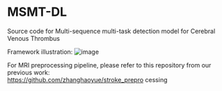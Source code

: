 # MSMT-DL
Source code for Multi-sequence multi-task detection model for Cerebral Venous Thrombus

Framework illustration:
![image](https://user-images.githubusercontent.com/11541770/199294166-5c316fe5-7af0-4bd0-bc9e-242648fd29f4.png)

For MRI preprocessing pipeline, please refer to this repository from our previous work:\
https://github.com/zhanghaoyue/stroke_prepro cessing